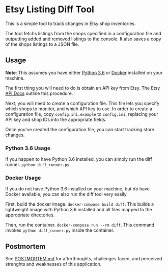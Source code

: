 # Etsy Listing Diff Tool
This is a simple tool to track changes in Etsy shop inventories.

The tool fetchs listings from the shops specified in a configuration file and 
outputting added and removed listings to the console. It also saves a copy
of the shops listings to a JSON file.

## Usage
**Note**: This assumes you have either
[Python 3.6](https://www.python.org/downloads/release/python-360/) or
[Docker](https://www.docker.com/) installed on your
machine.

The first thing you will need to do is obtain an API key from Etsy. 
The Etsy [API Docs](https://www.etsy.com/developers/documentation/getting_started/register)
outline this procedure.

Next, you will need to create a configuration file. This file
lets you specify which shops to monitor, and which API key to use. In order to 
create a configuration file, copy `config.ini.example` to `config.ini`, replacing
your API key and shop IDs into the appropriate fields.

Once you've created the configuration file, you can start tracking store changes.

### Python 3.6 Usage
If you happen to have Python 3.6 installed, you can simply run the diff runner.
`python diff_runner.py`

### Docker Usage
If you do not have Python 3.6 installed on your machine, but do have Docker
available, you can also run the diff tool very easily.

First, build the docker image. `docker-compose build diff`. This
builds a lightweight image with Python 3.6 installed and all files mapped to the
appropriate directories.

Then, run the container. `docker-compose run --rm diff`. This command invokes 
`python diff_runner.py` inside the container.

## Postmortem
See [POSTMORTEM.md](POSTMORTEM.md) for afterthoughts, challenges faced, and
perceived strenghts and weaknesses of this application.
